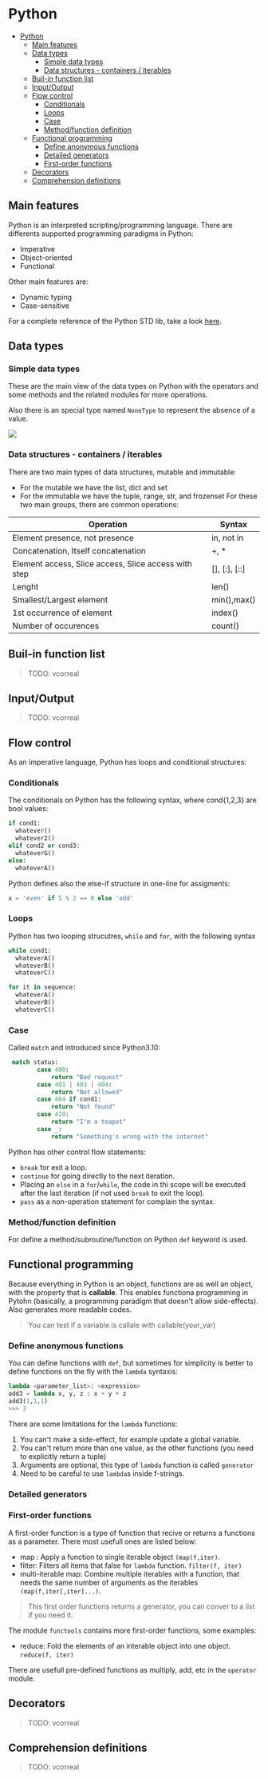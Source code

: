 # Python
- [Python](#python)
  - [Main features](#main-features)
  - [Data types](#data-types)
    - [Simple data types](#simple-data-types)
    - [Data structures - containers / iterables](#data-structures---containers--iterables)
  - [Buil-in function list](#buil-in-function-list)
  - [Input/Output](#inputoutput)
  - [Flow control](#flow-control)
    - [Conditionals](#conditionals)
    - [Loops](#loops)
    - [Case](#case)
    - [Method/function definition](#methodfunction-definition)
  - [Functional programming](#functional-programming)
    - [Define anonymous functions](#define-anonymous-functions)
    - [Detailed generators](#detailed-generators)
    - [First-order functions](#first-order-functions)
  - [Decorators](#decorators)
  - [Comprehension definitions](#comprehension-definitions)

## Main features
Python is an interpreted scripting/programming language. There are differents 
supported programming paradigms in Python:

* Imperative
* Object-oriented
* Functional

Other main features are: 
* Dynamic typing
* Case-sensitive

For a complete reference of the Python STD lib, take a look 
[here](https://docs.python.org/3/library/index.html).

## Data types

### Simple data types
These are the main view of the data types on Python with the operators and some 
methods and the related modules for more operations. 

Also there is an special type named `NoneType` to represent the absence 
of a value.

![](resources/PythonDataTypes.png)


### Data structures - containers / iterables
There are two main types of data structures, mutable and immutable: 
* For the mutable we have the list, dict and set
* For the immutable we have the tuple, range, str, and frozenset
For these two main groups, there are common operations:

| Operation                                            | Syntax        |
| ---------------------------------------------------- | ------------- |
| Element presence, not presence                       | in, not in    |
| Concatenation, Itself concatenation                  | +, *          |
| Element access, Slice access, Slice access with step | [], [:], [::] |
| Lenght                                               | len()         |
| Smallest/Largest element                             | min(),max()   |
| 1st occurrence of element                            | index()       |
| Number of occurences                                 | count()       |


## Buil-in function list
> TODO: vcorreal

## Input/Output
> TODO: vcorreal

## Flow control
As an imperative language, Python has loops and conditional structures:

### Conditionals
The conditionals on Python has the following syntax, where cond{1,2,3} are 
bool values:

```python
if cond1:
  whatever()
  whatever2()
elif cond2 or cond3: 
  whateverG()
else:
  whateverA()
```
Python defines also the else-if structure in one-line for assigments:
```python
x = 'even' if 5 % 2 == 0 else 'odd'
```

### Loops

Python has two looping strucutres, `while` and `for`, with the following syntax

```python
while cond1:
  whateverA()
  whateverB()
  whateverC()

```

```python
for it in sequence:
  whateverA()
  whateverB()
  whateverC()
```
### Case
Called `match` and introduced since Python3.10:
```python
 match status:
        case 400:
            return "Bad request"
        case 401 | 403 | 404:
            return "Not allowed"
        case 404 if cond1:
            return "Not found"
        case 418:
            return "I'm a teapot"
        case _:
            return "Something's wrong with the internet"
```

Python has other control flow statements:
* `break` for exit a loop.
* `continue` for going directly to the next iteration.
* Placing an `else` in a `for`/`while`, the code in thi scope will be executed 
  after the last iteration (if not used `break` to exit the loop).
* `pass` as a non-operation statement for complain the syntax.

### Method/function definition
For define a method/subroutine/function on Python `def` keyword is used.


## Functional programming
Because everything in Python is an object, functions are as well an object, with 
the property that is **callable**. This enables functiona programming in Pytohn
(basically, a programming paradigm that doesn't allow side-effects). Also 
generates more readable codes.

> You can test if a variable is callale with callable(your_var)

### Define anonymous functions

You can define functions  with `def`, but sometimes for simplicity is better to 
define functions on the fly with the `lambda` syntaxis:

```python
lambda <parameter_list>: <expression>
add3 = lambda x, y, z : x + y + z
add3(1,1,1)
>>> 3
```
There are some limitations for the `lambda` functions:
1. You can't make a side-effect, for example update a global variable.
2. You can't return more than one value, as the other functions (you need to 
explicitly return a tuple)
3. Arguments are optional, this type of `lambda` function is called `generator` 
4. Need to be careful to use `lambda`s inside f-strings.

### Detailed generators

### First-order functions

A first-order function is a type of function that recive or returns
a functions as a parameter. There most usefull ones are listed below:

* map : Apply a function to single iterable object `(map(f,iter)`.
* filter: Filters all items that false for `lambda` function. `filter(f, iter)`
* multi-iterable map: Combine multiple iterables with a function, that needs
the same number of arguments as the iterables `(map(f,iter[,iter]...)`.

> This first order functions returns a generator, you can conver to a list 
> if you need it.

The module `functools` contains more first-order functions, some examples:
* reduce: Fold the elements of an interable object into one object. 
`reduce(f, iter)`

There are usefull pre-defined functions as multiply, add, etc in the `operator`
module.

## Decorators
> TODO: vcorreal

## Comprehension definitions
> TODO: vcorreal


